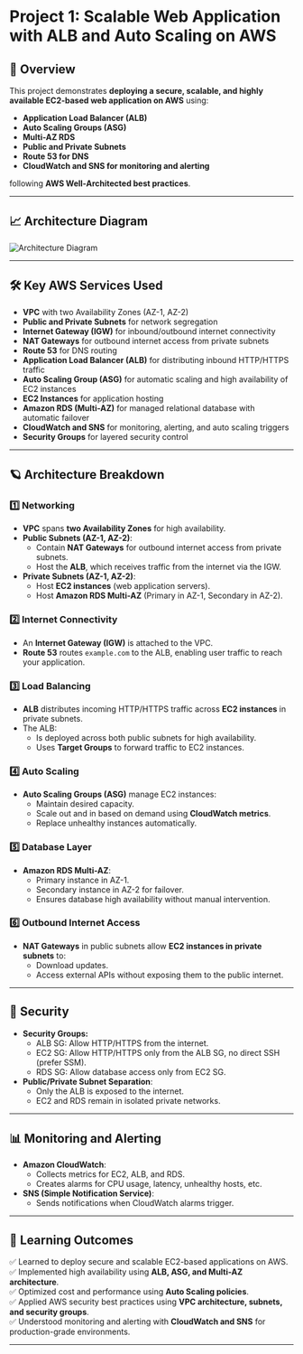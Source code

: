 # Project 1: Scalable Web Application with ALB and Auto Scaling on AWS

## 📌 Overview

This project demonstrates **deploying a secure, scalable, and highly available EC2-based web application on AWS** using:

- **Application Load Balancer (ALB)**
- **Auto Scaling Groups (ASG)**
- **Multi-AZ RDS**
- **Public and Private Subnets**
- **Route 53 for DNS**
- **CloudWatch and SNS for monitoring and alerting**

following **AWS Well-Architected best practices**.

---

## 📈 Architecture Diagram

![Architecture Diagram](path/to/your/architecture-diagram.png)

---

## 🛠️ Key AWS Services Used

- **VPC** with two Availability Zones (AZ-1, AZ-2)
- **Public and Private Subnets** for network segregation
- **Internet Gateway (IGW)** for inbound/outbound internet connectivity
- **NAT Gateways** for outbound internet access from private subnets
- **Route 53** for DNS routing
- **Application Load Balancer (ALB)** for distributing inbound HTTP/HTTPS traffic
- **Auto Scaling Group (ASG)** for automatic scaling and high availability of EC2 instances
- **EC2 Instances** for application hosting
- **Amazon RDS (Multi-AZ)** for managed relational database with automatic failover
- **CloudWatch and SNS** for monitoring, alerting, and auto scaling triggers
- **Security Groups** for layered security control

---

## 🪐 Architecture Breakdown

### **1️⃣ Networking**

- **VPC** spans **two Availability Zones** for high availability.
- **Public Subnets (AZ-1, AZ-2)**:
  - Contain **NAT Gateways** for outbound internet access from private subnets.
  - Host the **ALB**, which receives traffic from the internet via the IGW.
- **Private Subnets (AZ-1, AZ-2)**:
  - Host **EC2 instances** (web application servers).
  - Host **Amazon RDS Multi-AZ** (Primary in AZ-1, Secondary in AZ-2).

### **2️⃣ Internet Connectivity**

- An **Internet Gateway (IGW)** is attached to the VPC.
- **Route 53** routes `example.com` to the ALB, enabling user traffic to reach your application.

### **3️⃣ Load Balancing**

- **ALB** distributes incoming HTTP/HTTPS traffic across **EC2 instances** in private subnets.
- The ALB:
  - Is deployed across both public subnets for high availability.
  - Uses **Target Groups** to forward traffic to EC2 instances.

### **4️⃣ Auto Scaling**

- **Auto Scaling Groups (ASG)** manage EC2 instances:
  - Maintain desired capacity.
  - Scale out and in based on demand using **CloudWatch metrics**.
  - Replace unhealthy instances automatically.

### **5️⃣ Database Layer**

- **Amazon RDS Multi-AZ**:
  - Primary instance in AZ-1.
  - Secondary instance in AZ-2 for failover.
  - Ensures database high availability without manual intervention.

### **6️⃣ Outbound Internet Access**

- **NAT Gateways** in public subnets allow **EC2 instances in private subnets** to:
  - Download updates.
  - Access external APIs without exposing them to the public internet.

---

## 🔐 Security

- **Security Groups:**
  - ALB SG: Allow HTTP/HTTPS from the internet.
  - EC2 SG: Allow HTTP/HTTPS only from the ALB SG, no direct SSH (prefer SSM).
  - RDS SG: Allow database access only from EC2 SG.
- **Public/Private Subnet Separation**:
  - Only the ALB is exposed to the internet.
  - EC2 and RDS remain in isolated private networks.

---

## 📊 Monitoring and Alerting

- **Amazon CloudWatch**:
  - Collects metrics for EC2, ALB, and RDS.
  - Creates alarms for CPU usage, latency, unhealthy hosts, etc.
- **SNS (Simple Notification Service)**:
  - Sends notifications when CloudWatch alarms trigger.

---

## 🚀 Learning Outcomes

✅ Learned to deploy secure and scalable EC2-based applications on AWS.  
✅ Implemented high availability using **ALB, ASG, and Multi-AZ architecture**.  
✅ Optimized cost and performance using **Auto Scaling policies**.  
✅ Applied AWS security best practices using **VPC architecture, subnets, and security groups**.  
✅ Understood monitoring and alerting with **CloudWatch and SNS** for production-grade environments.

---
